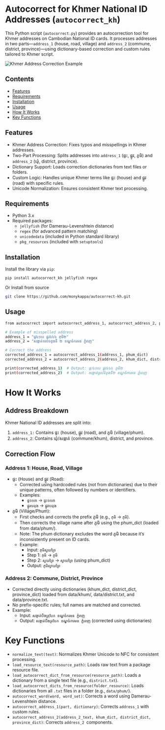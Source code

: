 # Autocorrect for Khmer National ID Addresses (`autocorrect_kh`)

This Python script (`autocorrect.py`) provides an autocorrection tool for Khmer addresses on Cambodian National ID cards. It processes addresses in two parts—`address_1` (house, road, village) and `address_2` (commune, district, province)—using dictionary-based correction and custom rules tailored to Khmer script.

![Khmer Address Correction Example](sample.png)

## Contents
- [Features](#features)
- [Requirements](#requirements)
- [Installation](#installation)
- [Usage](#usage)
- [How It Works](#how-it-works)
- [Key Functions](#key-functions)

## Features
- Khmer Address Correction: Fixes typos and misspellings in Khmer addresses.
- Two-Part Processing: Splits addresses into `address_1` (ផ្ទះ, ផ្លូវ, ភូមិ) and `address_2` (ឃុំ, district, province).
- Dictionary Support: Loads correction dictionaries from text files or folders.
- Custom Logic: Handles unique Khmer terms like ផ្ទះ (house) and ផ្លូវ (road) with specific rules.
- Unicode Normalization: Ensures consistent Khmer text processing.

## Requirements
- Python 3.x
- Required packages:
    - `jellyfish` (for Damerau-Levenshtein distance)
    - `regex` (for advanced pattern matching)
    - `unicodedata` (included in Python standard library)
    - `pkg_resources` (included with `setuptools`)


## Installation

Install the library via `pip`:

```bash
pip install autocorrect_kh jellyfish regex
```

Or Install from source

```bash
git clone https://github.com/monykappa/autocorrect-kh.git
```

## Usage

```bash
from autocorrect import autocorrect_address_1, autocorrect_address_2, phum_dict, khum_dict, district_dict, province_dict

# Example of misspelled address
address_1 = "ផ្ទ៤១បេ ផ្លុវ៤៤៤ ភុមិ២"
address_2 = "សង្កាត់ទលទពូងទី ២ ខណ្ឌចំករមន ភ្នំពញ"

# Correct the address
corrected_address_1 = autocorrect_address_1(address_1, phum_dict)
corrected_address_2 = autocorrect_address_2(address_2, khum_dict, district_dict, province_dict)

print(corrected_address_1)  # Output: ផ្ទះ៤១បេ ផ្លូវ៤៤៤ ភូមិ២
print(corrected_address_2)  # Output: សង្កាត់ទួលទំពូងទី២ ខណ្ឌចំការមន ភ្នំពេញ
```

# How It Works
## Address Breakdown
Khmer National ID addresses are split into:

1. `address_1:` Contains ផ្ទះ (house), ផ្លូវ (road), and ភូមិ (village/phum).
2. `address_2`: Contains ឃុំ/សង្កាត់ (commune/khum), district, and province.

## Correction Flow
### Address 1: House, Road, Village
- ផ្ទះ (House) and ផ្លូវ (Road):
    - Corrected using hardcoded rules (not from dictionaries) due to their unique patterns, often followed by numbers or identifiers.
    - Examples:
        - `ផ្ទ១១៣` → `ផ្ទះ១១៣` 
        - `ផ្លូរបេតុង` → `ផ្លូវបេតុង` 
- ភូមិ (Village/Phum):
    - First checks and corrects the prefix ភូមិ (e.g., `ភុមិ` → `ភូមិ`).
    - Then corrects the village name after ភូមិ using the phum_dict (loaded from data/phum/).
    - Note: The phum dictionary excludes the word ភូមិ because it’s inconsistently present on ID cards.
    - Example:
        - Input: `ភុមិស្វយព្រៃ`
        - Step 1: `ភុមិ` → `ភូមិ`
        - Step 2: `ស្វយព្រៃ` → `ស្វាយព្រៃ` (using phum_dict)
        - Output: `ភូមិស្វាយព្រៃ`
### Address 2: Commune, District, Province
- Corrected directly using dictionaries (khum_dict, district_dict, province_dict) loaded from data/khum/, data/district.txt, and data/province.txt.
- No prefix-specific rules; full names are matched and corrected.
- Example:
    - Input: `សង្កាត់បឹងត្រុបែក ខណ្ឌចំករមន ភ្នំពញ`
    - Output: `សង្កាត់បឹងត្របែក ខណ្ឌចំការមន ភ្នំពេញ` (corrected using dictionaries)

# Key Functions
- `normalize_text(text)`: Normalizes Khmer Unicode to NFC for consistent processing.
- `load_resource_text(resource_path)`: Loads raw text from a package resource file.
- `load_autocorrect_dict_from_resource(resource_path)`: Loads a dictionary from a single text file (e.g., `district.txt`).
- `load_autocorrect_dicts_from_resource(folder_resource)`: Loads dictionaries from all `.txt` files in a folder (e.g., `data/phum/`).
- `autocorrect_word(word, word_set)`: Corrects a word using Damerau-Levenshtein distance.
- `autocorrect_address_1(part, dictionary)`: Corrects `address_1` with custom rules.
- `autocorrect_address_2(address_2_text, khum_dict, district_dict, province_dict)`: Corrects `address_2 `components.